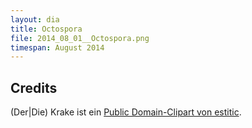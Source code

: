 ```yaml
---
layout: dia
title: Octospora
file: 2014_08_01__Octospora.png
timespan: August 2014
---
```


## Credits

(Der|Die) Krake ist ein [Public Domain-Clipart von estitic](http://openclipart.org/detail/175028/little-red-octopus-by-estitic-175028).
